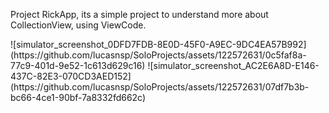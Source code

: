 Project RickApp, its a simple project to understand more about CollectionView, using ViewCode. 

<span> 
![simulator_screenshot_0DFD7FDB-8E0D-45F0-A9EC-9DC4EA57B992](https://github.com/lucasnsp/SoloProjects/assets/122572631/0c5faf8a-77c9-401d-9e52-1c613d629c16)
</span>

<span>
![simulator_screenshot_AC2E6A8D-E146-437C-82E3-070CD3AED152](https://github.com/lucasnsp/SoloProjects/assets/122572631/07df7b3b-bc66-4ce1-90bf-7a8332fd662c)
</span>
